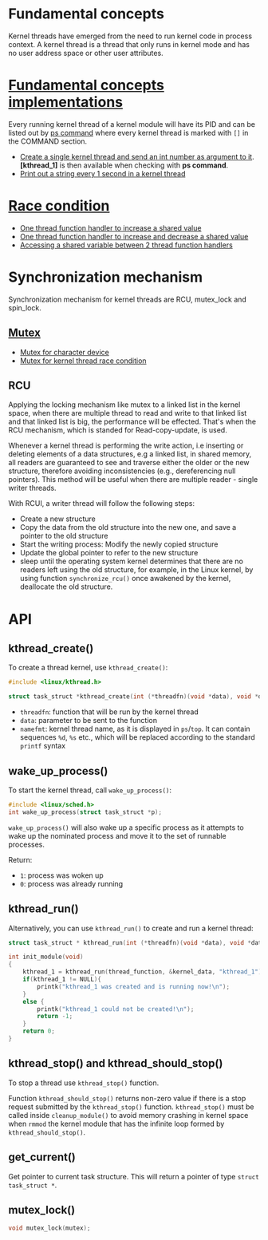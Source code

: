 # Fundamental concepts

Kernel threads have emerged from the need to run kernel code in process context. A kernel thread is a thread that only runs in kernel mode and has no user address space or other user attributes.
# [Fundamental concepts implementations](Fundamental%20concepts%20implementations.md)

Every running kernel thread of a kernel module will have its PID and can be listed out by [ps command]() where every kernel thread is marked with ``[]`` in the COMMAND section.

* [Create a single kernel thread and send an int number as argument to it](Fundamental%20concepts%20implementations.md#create-a-single-kernel-thread-and-send-an-int-number-as-argument-to-it). **[kthread_1]** is then available when checking with **ps command**.
* [Print out a string every 1 second in a kernel thread](Fundamental%20concepts%20implementations.md#print-out-a-string-every-1-second-in-a-kernel-thread)

# [Race condition](Race%20condition.md)

* [One thread function handler to increase a shared value](Race%20condition.md#one-thread-function-handler-to-increase-a-shared-value)
* [One thread function handler to increase and decrease a shared value](Race%20condition.md#one-thread-function-handler-to-increase-and-decrease-a-shared-value)
* [Accessing a shared variable between 2 thread function handlers](Race%20condition.md#accessing-a-shared-variable-between-2-thread-function-handlers)
# Synchronization mechanism
Synchronization mechanism for kernel threads are RCU, mutex_lock and spin_lock.
## [Mutex](Mutex.md)
* [Mutex for character device](Mutex.md#mutex-for-character-device)
* [Mutex for kernel thread race condition](Mutex.md#mutex-for-kernel-thread-race-condition)
## RCU
Applying the locking mechanism like mutex to a linked list in the kernel space, when there are multiple thread to read and write to that linked list and that linked list is big, the performance will be effected. That's when the RCU mechanism, which is standed for Read-copy-update, is used. 

Whenever a kernel thread is performing the write action, i.e inserting or deleting elements of a data structures, e.g a linked list, in shared memory, all readers are guaranteed to see and traverse either the older or the new structure, therefore avoiding inconsistencies (e.g., dereferencing null pointers). This method will be useful when there are multiple reader - single writer threads.

With RCUI, a writer thread will follow the following steps:

* Create a new structure
* Copy the data from the old structure into the new one, and save a pointer to the old structure
* Start the writing process: Modify the newly copied structure
* Update the global pointer to refer to the new structure
* sleep until the operating system kernel determines that there are no readers left using the old structure, for example, in the Linux kernel, by using function ``synchronize_rcu()``
once awakened by the kernel, deallocate the old structure.

# API

## kthread_create()

To create a thread kernel, use ``kthread_create()``:

```c
#include <linux/kthread.h>

struct task_struct *kthread_create(int (*threadfn)(void *data), void *data, const char namefmt[], ...);
```

* ``threadfn``: function that will be run by the kernel thread
* ``data``: parameter to be sent to the function
* ``namefmt``: kernel thread name, as it is displayed in ``ps``/``top``. It can contain  sequences ``%d``, ``%s`` etc., which will be replaced according to the standard ``printf`` syntax

## wake_up_process()

To start the kernel thread, call ``wake_up_process()``:

```c
#include <linux/sched.h>
int wake_up_process(struct task_struct *p);
```

``wake_up_process()`` will also wake up a specific process as it attempts to wake up the nominated process and move it to the set of runnable processes.

Return:

* ``1``: process was woken up
* ``0``: process was already running

## kthread_run()

Alternatively, you can use ``kthread_run()`` to create and run a kernel thread:

```c
struct task_struct * kthread_run(int (*threadfn)(void *data), void *data, const char namefmt[], ...);
```

```c
int init_module(void)
{
    kthread_1 = kthread_run(thread_function, &kernel_data, "kthread_1");
	if(kthread_1 != NULL){
		printk("kthread_1 was created and is running now!\n");
	}
	else {
		printk("kthread_1 could not be created!\n");
		return -1;
	}
    return 0;
}
```

## kthread_stop() and kthread_should_stop()

To stop a thread use ``kthread_stop()`` function.

Function ``kthread_should_stop()`` returns non-zero value if there is a stop request submitted by the ``kthread_stop()`` function. ``kthread_stop()`` must be called inside ``cleanup_module()`` to avoid memory crashing in kernel space when ``rmmod`` the kernel module that has the infinite loop formed by ``kthread_should_stop()``.

## get_current()

Get pointer to current task structure. This will return a pointer of type ``struct task_struct *``.

## mutex_lock()

```c
void mutex_lock(mutex);
```
